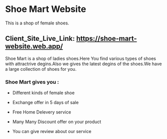 # Shoe Mart Website

This is a shop of female shoes.

## Client_Site_Live_Link: https://shoe-mart-website.web.app/

Shoe Mart is a shop of ladies shoes.Here You find various types of shoes with attractrive degins.Also we gives the latest degins of the shoes.We have a large collection of shoes for you.

### Shoe Mart gives you :

- Different kinds of female shoe

- Exchange offer in 5 days of sale

- Free Home Delevery service

- Many Many Discount offer on your product

- You can give review about our service
